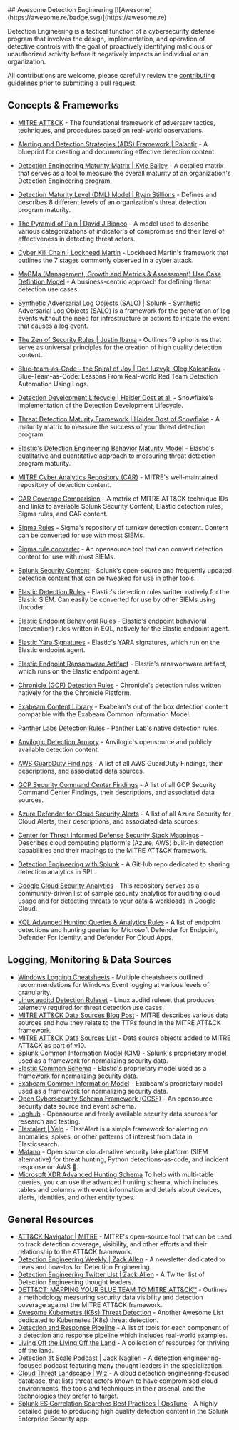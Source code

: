 <div class="github-widget" data-repo="infosecB/awesome-detection-engineering"></div>
## Awesome Detection Engineering [![Awesome](https://awesome.re/badge.svg)](https://awesome.re)

Detection Engineering is a tactical function of a cybersecurity defense program that involves the design, implementation, and operation of detective controls with the goal of proactively identifying malicious or unauthorized activity before it negatively impacts an individual or an organization.

All contributions are welcome, please carefully review the [contributing guidelines](https://github.com/infosecB/awesome-detection-engineering/blob/main/contributing.md) prior to submitting a pull request.



## Concepts & Frameworks 

- [MITRE ATT&CK](https://attack.mitre.org/) - The foundational framework of adversary tactics, techniques, and procedures based on real-world observations.
- [Alerting and Detection Strategies (ADS) Framework | Palantir](https://github.com/palantir/alerting-detection-strategy-framework) - A blueprint for creating and documenting effective detection content.
- [Detection Engineering Maturity Matrix | Kyle Bailey](https://detectionengineering.io) - A detailed matrix that serves as a tool to measure the overall maturity of an organization's Detection Engineering program. 
- [Detection Maturity Level (DML) Model | Ryan Stillions](http://ryanstillions.blogspot.com/2014/04/the-dml-model_21.html) - Defines and describes 8 different levels of an organization's threat detection program maturity.
- [The Pyramid of Pain | David J Bianco](http://detect-respond.blogspot.com/2013/03/the-pyramid-of-pain.html) - A model used to describe various categorizations of indicator's of compromise and their level of effectiveness in detecting threat actors. 
- [Cyber Kill Chain | Lockheed Martin](https://www.lockheedmartin.com/us/what-we-do/aerospace-defense/cyber/cyber-kill-chain.html) - Lockheed Martin's framework that outlines the 7 stages commonly observed in a cyber attack.
- [MaGMa (Management, Growth and Metrics & Assessment) Use Case Defintion Model](https://www.betaalvereniging.nl/wp-content/uploads/FI-ISAC-use-case-framework-verkorte-versie.pdf) - A business-centric approach for defining threat detection use cases.
- [Synthetic Adversarial Log Objects (SALO) | Splunk](https://github.com/splunk/salo) - Synthetic Adversarial Log Objects (SALO) is a framework for the generation of log events without the need for infrastructure or actions to initiate the event that causes a log event.
- [The Zen of Security Rules | Justin Ibarra](https://br0k3nlab.com/resources/zen-of-security-rules/) - Outlines 19 aphorisms that serve as universal principles for the creation of high quality detection content.
- [Blue-team-as-Code - the Spiral of Joy | Den Iuzvyk, Oleg Kolesnikov](https://sansorg.egnyte.com/dl/KTc16ldiqv) - Blue-Team-as-Code: Lessons From Real-world Red Team Detection Automation Using Logs.
- [Detection Development Lifecycle | Haider Dost et al.](https://medium.com/snowflake/detection-development-lifecycle-af166fffb3bc) - Snowflake’s implementation of the Detection Development Lifecycle.
- [Threat Detection Maturity Framework | Haider Dost of Snowflake](https://medium.com/snowflake/threat-detection-maturity-framework-23bbb74db2bc) - A maturity matrix to measure the success of your threat detection program.
- [Elastic's Detection Engineering Behavior Maturity Model](https://www.elastic.co/security-labs/elastic-releases-debmm) - Elastic's qualitative and quantitative approach to measuring threat detection program maturity.


- [MITRE Cyber Analytics Repository (CAR)](https://car.mitre.org) - MITRE's well-maintained repository of detection content.
- [CAR Coverage Comparision](https://car.mitre.org/coverage/) - A matrix of MITRE ATT&CK technique IDs and links to available Splunk Security Content, Elastic detection rules, Sigma rules, and CAR content.
- [Sigma Rules](https://github.com/Neo23x0/sigma) - Sigma's repository of turnkey detection content. Content can be converted for use with most SIEMs.
- [Sigma rule converter](https://sigconverter.io/) - An opensource tool that can convert detection content for use with most SIEMs.
- [Splunk Security Content](https://github.com/splunk/security_content) - Splunk's open-source and frequently updated detection content that can be tweaked for use in other tools.
- [Elastic Detection Rules](https://github.com/elastic/detection-rules/tree/main/rules) - Elastic's detection rules written natively for the Elastic SIEM. Can easily be converted for use by other SIEMs using Uncoder.
- [Elastic Endpoint Behavioral Rules](https://github.com/elastic/protections-artifacts/tree/main/behavior/rules) - Elastic's endpoint behavioral (prevention) rules written in EQL, natively for the Elastic endpoint agent.
- [Elastic Yara Signatures](https://github.com/elastic/protections-artifacts/tree/main/yara/rules) - Elastic's YARA signatures, which run on the Elastic endpoint agent.
- [Elastic Endpoint Ransomware Artifact](https://github.com/elastic/protections-artifacts/tree/main/ransomware/artifact.lua) - Elastic's ranswomware artifact, which runs on the Elastic endpoint agent.
- [Chronicle (GCP) Detection Rules](https://github.com/chronicle/detection-rules) - Chronicle's detection rules written natively for the the Chronicle Platform.
- [Exabeam Content Library](https://github.com/ExabeamLabs/Content-Library-CIM2) - Exabeam's out of the box detection content compatible with the Exabeam Common Information Model.
- [Panther Labs Detection Rules](https://github.com/panther-labs/panther-analysis/tree/master/rules) - Panther Lab's native detection rules.
- [Anvilogic Detection Armory](https://github.com/anvilogic-forge/armory) - Anvilogic's opensource and publicly available detection content.
- [AWS GuardDuty Findings](https://docs.aws.amazon.com/guardduty/latest/ug/guardduty_finding-types-active.html) - A list of all AWS GuardDuty Findings, their descriptions, and associated data sources.
- [GCP Security Command Center Findings](https://cloud.google.com/security-command-center/docs/concepts-security-sources#threats) - A list of all GCP Security Command Center Findings, their descriptions, and associated data sources.
- [Azure Defender for Cloud Security Alerts](https://docs.microsoft.com/en-us/azure/defender-for-cloud/alerts-reference) - A list of all Azure Security for Cloud Alerts, their descriptions, and associated data sources.
- [Center for Threat Informed Defense Security Stack Mappings](https://github.com/center-for-threat-informed-defense/security-stack-mappings) - Describes cloud computing platform's (Azure, AWS) built-in detection capabilities and their mapings to the MITRE ATT&CK framework.
- [Detection Engineering with Splunk](https://github.com/west-wind/Threat-Hunting-With-Splunk) - A GitHub repo dedicated to sharing detection analytics in SPL.
- [Google Cloud Security Analytics](https://github.com/GoogleCloudPlatform/security-analytics) - This repository serves as a community-driven list of sample security analytics for auditing cloud usage and for detecting threats to your data & workloads in Google Cloud.
- [KQL Advanced Hunting Queries & Analytics Rules](https://github.com/Bert-JanP/Hunting-Queries-Detection-Rules) - A list of endpoint detections and hunting queries for Microsoft Defender for Endpoint, Defender For Identity, and Defender For Cloud Apps.

## Logging, Monitoring & Data Sources

- [Windows Logging Cheatsheets](https://www.malwarearchaeology.com/cheat-sheets) - Multiple cheatsheets outlined recommendations for Windows Event logging at various levels of granularity.
- [Linux auditd Detection Ruleset](https://github.com/Neo23x0/auditd/blob/master/audit.rules) - Linux auditd ruleset that produces telemetry required for threat detection use cases.
- [MITRE ATT&CK Data Sources Blog Post](https://medium.com/mitre-attack/defining-attack-data-sources-part-i-4c39e581454f) - MITRE describes various data sources and how they relate to the TTPs found in the MITRE ATT&CK framework.
- [MITRE ATT&CK Data Sources List](https://attack.mitre.org/datasources/) - Data source objects added to MITRE ATT&CK as part of v10.
- [Splunk Common Information Model (CIM)](https://docs.splunk.com/Documentation/CIM/5.0.0/User/Overview) - Splunk's proprietary model used as a framework for normalizing security data.
- [Elastic Common Schema](https://www.elastic.co/guide/en/ecs/current/ecs-getting-started.html) - Elastic's proprietary model used as a framework for normalizing security data.
- [Exabeam Common Information Model](https://github.com/ExabeamLabs/CIMLibrary) - Exabeam's proprietary model used as a framework for normalizing security data.
- [Open Cybersecurity Schema Framework (OCSF)](https://schema.ocsf.io/categories?extensions) - An opensource security data source and event schema.
- [Loghub](https://github.com/logpai/loghub) - Opensource and freely available security data sources for research and testing.
- [Elastalert | Yelp](https://github.com/Yelp/elastalert) - ElastAlert is a simple framework for alerting on anomalies, spikes, or other patterns of interest from data in Elasticsearch.
- [Matano](https://github.com/matanolabs/matano) - Open source cloud-native security lake platform (SIEM alternative) for threat hunting, Python detections-as-code, and incident response on AWS 🦀.
- [Microsoft XDR Advanced Hunting Schema](https://learn.microsoft.com/en-us/defender-xdr/advanced-hunting-schema-tables) To help with multi-table queries, you can use the advanced hunting schema, which includes tables and columns with event information and details about devices, alerts, identities, and other entity types.

## General Resources
 
- [ATT&CK Navigator | MITRE](https://mitre-attack.github.io/attack-navigator/enterprise/) - MITRE's open-source tool that can be used to track detection coverage, visibility, and other efforts and their relationship to the ATT&CK framework.
- [Detection Engineering Weekly | Zack Allen](https://detectionengineering.net) - A newsletter dedicated to news and how-tos for Detection Engineering.
- [Detection Engineering Twitter List | Zack Allen](https://twitter.com/i/lists/1629936556298436608) - A Twitter list of Detection Engineering thought leaders.
- [DETT&CT: MAPPING YOUR BLUE TEAM TO MITRE ATT&CK™](https://www.mbsecure.nl/blog/2019/5/dettact-mapping-your-blue-team-to-mitre-attack) - Outlines a methodology measuring security data visibility and detection coverage against the MITRE ATT&CK framework.
- [Awesome Kubernetes (K8s) Threat Detection](https://github.com/jatrost/awesome-kubernetes-threat-detection) - Another Awesome List dedicated to Kubernetes (K8s) threat detection.
- [Detection and Response Pipeline](https://github.com/0x4D31/detection-and-response-pipeline) - A list of tools for each component of a detection and response pipeline which includes real-world examples.
- [Living Off the Living Off the Land](https://lolol.farm) - A collection of resources for thriving off the land.
- [Detection at Scale Podcast | Jack Naglieri](https://podcasts.apple.com/us/podcast/detection-at-scale/id1582584270) - A detection engineering-focused podcast featuring many thought leaders in the specialization.
- [Cloud Threat Landscape | Wiz](https://threats.wiz.io/all-techniques) - A cloud detection engineering-focused database, that lists threat actors known to have compromised cloud environments, the tools and techniques in their arsenal, and the technologies they prefer to target.
- [Splunk ES Correlation Searches Best Practices | OpsTune](https://github.com/inodee/threathunting-spl/blob/master/Splunk%20ES%20Correlation%20Searches%20Best%20Practices%20v1.3.pdf) - A highly detailed guide to producing high quality detection content in the Splunk Enterprise Security app.
